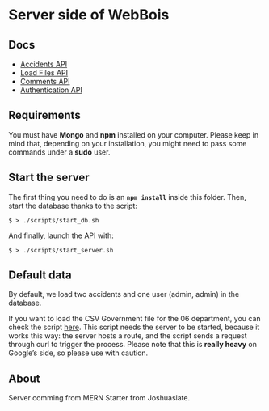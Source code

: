 # Server side of WebBois

## Docs

* [Accidents API](./docs/accidents.md)
* [Load Files API](./docs/load.md)
* [Comments API](./docs/comments.md)
* [Authentication API](./docs/authentication.md)

## Requirements

You must have **Mongo** and **npm** installed on your computer.
Please keep in mind that, depending on your installation, you might need to pass some commands under a **sudo** user.

## Start the server

The first thing you need to do is an **`npm install`** inside this folder.
Then, start the database thanks to the script:

```
$ > ./scripts/start_db.sh
```

And finally, launch the API with:

```
$ > ./scripts/start_server.sh
```

## Default data

By default, we load two accidents and one user (admin, admin) in the database.

If you want to load the CSV Government file for the 06 department, you can check the script [here](./scripts/load_csv_06.sh). This script needs the server to be started, because it works this way: the server hosts a route, and the script sends a request through curl to trigger the process. Please note that this is __really heavy__ on Google’s side, so please use with caution.

## About

Server comming from MERN Starter from Joshuaslate.
